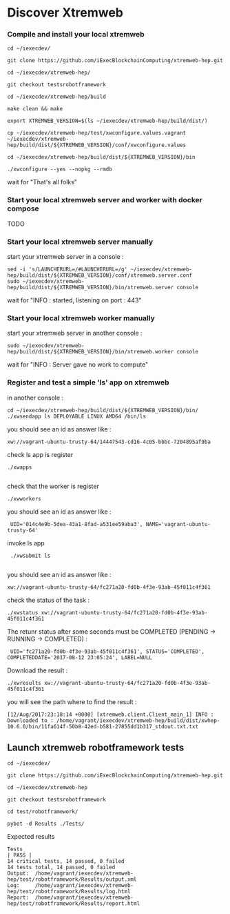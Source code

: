 # Discover Xtremweb

### Compile and install your local xtremweb

```
cd ~/iexecdev/

git clone https://github.com/iExecBlockchainComputing/xtremweb-hep.git

cd ~/iexecdev/xtremweb-hep/

git checkout testsrobotframework

cd ~/iexecdev/xtremweb-hep/build

make clean && make

export XTREMWEB_VERSION=$(ls ~/iexecdev/xtremweb-hep/build/dist/)

cp ~/iexecdev/xtremweb-hep/test/xwconfigure.values.vagrant  ~/iexecdev/xtremweb-hep/build/dist/${XTREMWEB_VERSION}/conf/xwconfigure.values

cd ~/iexecdev/xtremweb-hep/build/dist/${XTREMWEB_VERSION}/bin

./xwconfigure --yes --nopkg --rmdb 

```

wait for "That's all folks"

### Start your local xtremweb server and worker with docker compose 

TODO

### Start your local xtremweb server manually

start your xtremweb server in a console :
```
sed -i 's/LAUNCHERURL=/#LAUNCHERURL=/g' ~/iexecdev/xtremweb-hep/build/dist/${XTREMWEB_VERSION}/conf/xtremweb.server.conf
sudo ~/iexecdev/xtremweb-hep/build/dist/${XTREMWEB_VERSION}/bin/xtremweb.server console
```

wait for "INFO : started, listening on port : 443"


### Start your local xtremweb worker manually

start your xtremweb server in another console :

```
sudo ~/iexecdev/xtremweb-hep/build/dist/${XTREMWEB_VERSION}/bin/xtremweb.worker console
```

wait for "INFO : Server gave no work to compute"

### Register and test a simple 'ls' app on xtremweb

in another console :
```
cd ~/iexecdev/xtremweb-hep/build/dist/${XTREMWEB_VERSION}/bin/
./xwsendapp ls DEPLOYABLE LINUX AMD64 /bin/ls

```
you should see an id as answer like :
```
xw://vagrant-ubuntu-trusty-64/14447543-cd16-4c05-bbbc-7204895af9ba
```

check ls app is register
```
./xwapps
 
```

check that the worker is register 
```
./xwworkers
```
you should see an id as answer like :
```
 UID='014c4e9b-5dea-43a1-8fad-a531ee59aba3', NAME='vagrant-ubuntu-trusty-64'
```

invoke ls app 
```
 ./xwsubmit ls
 
```
you should see an id as answer like :
```
xw://vagrant-ubuntu-trusty-64/fc271a20-fd0b-4f3e-93ab-45f011c4f361
```

check the status of the task :
```
./xwstatus xw://vagrant-ubuntu-trusty-64/fc271a20-fd0b-4f3e-93ab-45f011c4f361
```

The retunr status after some seconds must be COMPLETED (PENDING -> RUNNING -> COMPLETED) :
```
 UID='fc271a20-fd0b-4f3e-93ab-45f011c4f361', STATUS='COMPLETED', COMPLETEDDATE='2017-08-12 23:05:24', LABEL=NULL
```

Download the result :
```
./xwresults xw://vagrant-ubuntu-trusty-64/fc271a20-fd0b-4f3e-93ab-45f011c4f361
```
you will see the path where to find the result :

```
[12/Aug/2017:23:18:14 +0000] [xtremweb.client.Client_main_1] INFO : Downloaded to : /home/vagrant/iexecdev/xtremweb-hep/build/dist/xwhep-10.6.0/bin/11fa614f-50b8-42ed-b581-27855dd1b317_stdout.txt.txt
```

## Launch xtremweb robotframework tests
```
cd ~/iexecdev/

git clone https://github.com/iExecBlockchainComputing/xtremweb-hep.git

cd ~/iexecdev/xtremweb-hep

git checkout testsrobotframework

cd test/robotframework/

pybot -d Results ./Tests/
```

Expected results 
```
Tests                                                                 | PASS |
14 critical tests, 14 passed, 0 failed
14 tests total, 14 passed, 0 failed
Output:  /home/vagrant/iexecdev/xtremweb-hep/test/robotframework/Results/output.xml
Log:     /home/vagrant/iexecdev/xtremweb-hep/test/robotframework/Results/log.html
Report:  /home/vagrant/iexecdev/xtremweb-hep/test/robotframework/Results/report.html
```